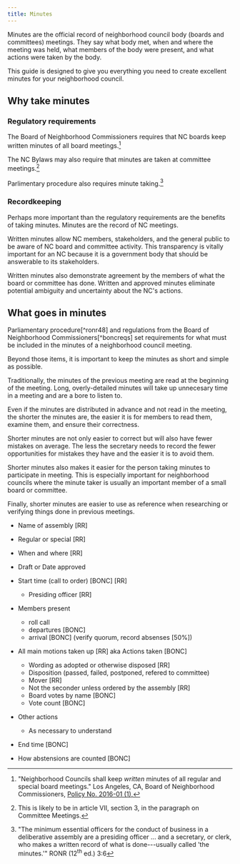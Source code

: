 ```yaml
---
title: Minutes
---
```


Minutes are the official record of neighborhood council body (boards and
committees) meetings. They say what body met, when and where the meeting was
held, what members of the body were present, and what actions were taken by the
body.

This guide is designed to give you everything you need to create excellent
minutes for your neighborhood council.

## Why take minutes

### Regulatory requirements

The Board of Neighborhood Commissioners requires that NC boards keep written
minutes of all board meetings.[^bonc201601]

The NC Bylaws may also require that minutes are taken at committee meetings.[^bylawscommitteeminutes]

Parlimentary procedure also requires minute taking.[^ronr36]

[^bonc201601]:
      "Neighborhood Councils shall keep _written_ minutes of all regular and
      special board meetings."
      Los Angeles, CA,
      Board of Neighborhood Commissioners,
      [Policy No. 2016-01 (1),](https://empowerla.org/wp-content/uploads/2019/03/Amended-Minutes-Policy-Resolution1-03.18.19.pdf)

[^bylawscommitteeminutes]:
    This is likely to be in article VII, section 3,
    in the paragraph on Committee Meetings.


[^ronr36]:
    "The minimum essential officers for the conduct of business in a
    deliberative assembly are a presiding officer ... and a secretary, or clerk,
    who makes a written record of what is done---usually called 'the minutes.'"
    RONR (12<sup>th</sup>&nbsp;ed.) 3:6

### Recordkeeping

Perhaps more important than the regulatory requirements are the benefits of
taking minutes. Minutes are the record of NC meetings.

Written minutes allow NC members, stakeholders, and the general public to be
aware of NC board and committee activity. This transparency is vitally important
for an NC because it is a government body that should be answerable to its
stakeholders.

Written minutes also demonstrate agreement by the members of what the board or
committee has done. Written and approved minutes eliminate potential ambiguity
and uncertainty about the NC's actions.

## What goes in minutes

Parliamentary procedure[^ronr48] and regulations from the Board of Neighborhood
Commissioners[^boncreqs] set requirements for what must be included in the
minutes of a neighborhood council meeting.

Beyond those items, it is important to keep the minutes as short and simple as possible.

Traditionally, the minutes of the previous meeting are read at the beginning of
the meeting. Long, overly-detailed minutes will take up unnecesary time in a
meeting and are a bore to listen to.

Even if the minutes are distributed in advance and not read in the meeting, the
shorter the minutes are, the easier it is for members to read them, examine
them, and ensure their correctness.

Shorter minutes are not only easier to correct but will also have fewer mistakes
on average. The less the secretary needs to record the fewer opportunities for
mistakes they have and the easier it is to avoid them.

Shorter minutes also makes it easier for the person taking minutes to
participate in meeting. This is especially important for neighborhood councils
where the minute taker is usually an important member of a small board or
committee.

Finally, shorter minutes are easier to use as reference when researching or
verifying things done in previous meetings.

[^requirements]:
    Robert's Rules of Order, primarily §48 par 1-8.

[^requirements]:
    [Policy Number 2016-01 (1).](https://empowerla.org/wp-content/uploads/2019/03/Amended-Minutes-Policy-Resolution1-03.18.19.pdf)

- Name of assembly [RR]
- Regular or special [RR]

- When and where [RR]

- Draft or Date approved

- Start time (call to order) [BONC] [RR]
  - Presiding officer [RR]

- Members present
  - roll call
  - departures [BONC]
  - arrival [BONC]
(verify quorum, record absenses [50%])

- All main motions taken up [RR] aka Actions taken [BONC]
  - Wording as adopted or otherwise disposed [RR]
  - Disposition (passed, failed, postponed, refered to committee)
  - Mover [RR]
  - Not the seconder unless ordered by the assembly [RR]
  - Board votes by name [BONC]
  - Vote count [BONC]

- Other actions
  - As necessary to understand

- End time [BONC]

- How abstensions are counted [BONC]

